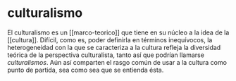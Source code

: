 # culturalismo
El culturalismo es un [[marco-teorico]] que tiene en su núcleo a la idea de la [[cultura]]. Difícil, como es, poder definirla en términos inequívocos, la heterogeneidad con la que se caracteriza a la cultura refleja la diversidad teórica de la perspectiva culturalista, tanto así que podrían llamarse *culturalismos*. Aún así comparten el rasgo común de usar a la cultura como punto de partida, sea como sea que se entienda ésta.

